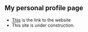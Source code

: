 ## My personal profile page 
* [This](https://pradhvan.github.io/) is the link to the website
* This site is under construction.
